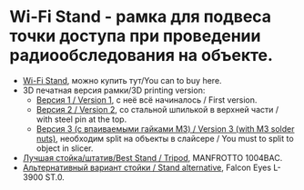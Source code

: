 # Wi-Fi Stand - рамка для подвеса точки доступа при проведении радиообследования на объекте.

- [Wi-Fi Stand](https://wifistand.com/), можно купить тут/You can to buy here.
- 3D печатная версия рамки/3D printing version:
    - [Версия 1 / Version 1](https://www.thingiverse.com/thing:4819305), с неё всё начиналось / First version.
    - [Версия 2 / Version 2](https://www.thingiverse.com/thing:5292474), со стальной шпилькой в верхней части / with steel pin at the top.
    - [Версия 3 (с впаиваемыми гайками M3) / Version 3 (with M3 solder nuts)](./STL/WiFiStand3.stl), необходим split на объекты в слайсере / You must to split to object in slicer.
- [Лучшая стойка/штатив/Best Stand / Tripod](https://www.manfrotto.com/ru-ru/photo-master-stand-air-cushioned-1004bac/), MANFROTTO 1004BAC.
- [Альтернативный вариант стойки / Stand alternative](https://falcon-eyes.ru/catalog/archive/stoyka-falcon-eyes-l-3900a-b-dlya-osveshcheniya/), Falcon Eyes L-3900 ST.0.